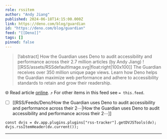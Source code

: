 ```yaml
---
role: rssitem
author: "Andy Jiang"
published: 2024-06-18T14:15:00.000Z
link: https://deno.com/blog/guardian
id: "https://deno.com/blog/guardian"
feed: "[[Deno]]"
tags: []
pinned: false
---
```


> [!abstract] How the Guardian uses Deno to audit accessibility and performance across their 2.7 million articles (by Andy Jiang)
> ![[RSS/assets/RSSdefaultImage.svg|float:right|100x100]] The Guardian receives over 350 million unique page views. Learn how Deno helps the Guardian maximize web performance and adhere to accessibility standards to retain and grow their readership.

🌐 Read article [online](https://deno.com/blog/guardian). ⤴ For other items in this feed see `= this.feed`.

- [ ] [[RSS/Feeds/Deno/How the Guardian uses Deno to audit accessibility and performance across their 2⋯|How the Guardian uses Deno to audit accessibility and performance across their 2⋯]]

~~~dataviewjs
const dvjs = dv.app.plugins.plugins["rss-tracker"].getDVJSTools(dv);
dvjs.rssItemHeader(dv.current());
~~~

- - -
